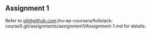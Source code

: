 ## Assignment 1

Refer to git@github.com:jhu-ep-coursera/fullstack-course5.git/assignments/assignment1/Assignment-1.md for details.